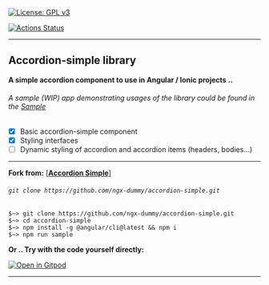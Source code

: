 [![License: GPL v3](https://img.shields.io/badge/License-GPLv3-blue.svg)](../blob/master/LICENSE)

[![Actions Status](https://github.com/ngx-dummy/accordion-simple/workflows/ci/badge.svg)](https://github.com/ngx-dummy/accordion-simple/workflows/ci/badge.svg)


---

## **Accordion-simple** library
**A simple accordion component to use in Angular / Ionic projects ..**
###### A sample (WIP) app demonstrating usages of the library could be found in the   [Sample](https://ngx-dummy.github.io/accordion-simple)

- [x] Basic accordion-simple component
- [x] Styling interfaces
- [ ] Dynamic styling of accordion and accordion items (headers, bodies...)

---

**Fork from:**
[  [**Accordion Simple**]  ](https://github.com/ngx-dummy/accordion-simple)
###### `git clone https://github.com/ngx-dummy/accordion-simple.git`

```shell
$~> git clone https://github.com/ngx-dummy/accordion-simple.git
$~> cd accordion-simple
$~> npm install -g @angular/cli@latest && npm i
$~> npm run sample
```



**Or .. Try with the code yourself directly:**

[![Open in Gitpod](https://gitpod.io/button/open-in-gitpod.svg)](https://gitpod.io/#https://github.com/vovansuper/accordion-simple)


---
